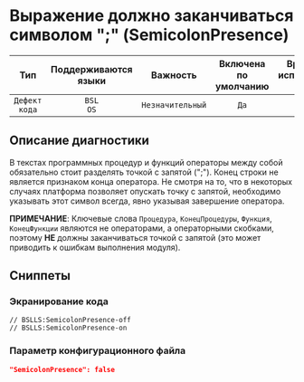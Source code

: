 # Выражение должно заканчиваться символом ";" (SemicolonPresence)

|      Тип      |    Поддерживаются<br>языки    |     Важность     |    Включена<br>по умолчанию    |    Время на<br>исправление (мин)    |               Теги                |
|:-------------:|:-----------------------------:|:----------------:|:------------------------------:|:-----------------------------------:|:---------------------------------:|
| `Дефект кода` |         `BSL`<br>`OS`         | `Незначительный` |              `Да`              |                 `1`                 |    `standard`<br>`badpractice`    |

<!-- Блоки выше заполняются автоматически, не трогать -->
## Описание диагностики

В текстах программных процедур и функций операторы между собой обязательно стоит разделять точкой с запятой (";"). Конец строки не является признаком конца оператора.
Не смотря на то, что в некоторых случаях платформа позволяет опускать точку с запятой, необходимо указывать этот символ всегда, явно указывая завершение оператора.

**ПРИМЕЧАНИЕ**: Ключевые слова `Процедура`, `КонецПроцедуры`, `Функция`, `КонецФункции` являются не операторами, а операторными скобками, поэтому **НЕ** должны заканчиваться точкой с запятой (это может приводить к ошибкам выполнения модуля).

## Сниппеты

<!-- Блоки ниже заполняются автоматически, не трогать -->
### Экранирование кода

```bsl
// BSLLS:SemicolonPresence-off
// BSLLS:SemicolonPresence-on
```

### Параметр конфигурационного файла

```json
"SemicolonPresence": false
```
